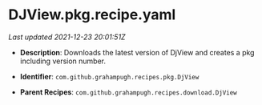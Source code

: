 # DJView.pkg.recipe.yaml

_Last updated 2021-12-23 20:01:51Z_

- **Description**: Downloads the latest version of DjView and creates a pkg including version number.

- **Identifier**: `com.github.grahampugh.recipes.pkg.DjView`

- **Parent Recipes**: `com.github.grahampugh.recipes.download.DjView`
